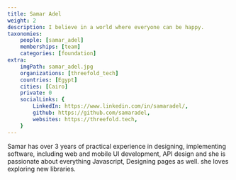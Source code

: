 ```yaml
---
title: Samar Adel
weight: 2
description: I believe in a world where everyone can be happy.
taxonomies:
    people: [samar_adel]
    memberships: [team]
    categories: [foundation]
extra:
    imgPath: samar_adel.jpg
    organizations: [threefold_tech]
    countries: [Egypt]
    cities: [Cairo]
    private: 0
    socialLinks: {
        LinkedIn: https://www.linkedin.com/in/samaradel/,
        github: https://github.com/samaradel,
        websites: https://threefold.tech,
    }
---
```


Samar has over 3 years of practical experience in designing, implementing software, including web and mobile UI development, API design and she is passionate about everything Javascript, Designing pages as well. she loves exploring new libraries.
